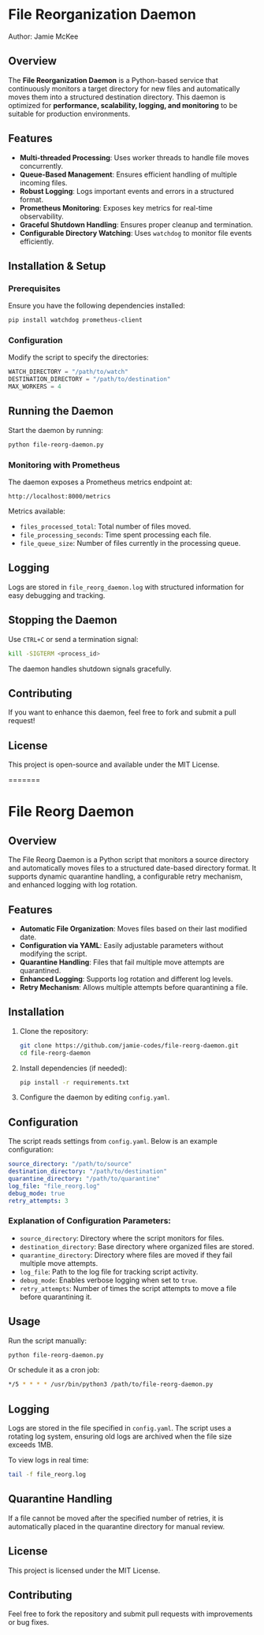 # File Reorganization Daemon

Author: Jamie McKee

## Overview
The **File Reorganization Daemon** is a Python-based service that continuously monitors a target directory for new files and automatically moves them into a structured destination directory. This daemon is optimized for **performance, scalability, logging, and monitoring** to be suitable for production environments.

## Features
- **Multi-threaded Processing**: Uses worker threads to handle file moves concurrently.
- **Queue-Based Management**: Ensures efficient handling of multiple incoming files.
- **Robust Logging**: Logs important events and errors in a structured format.
- **Prometheus Monitoring**: Exposes key metrics for real-time observability.
- **Graceful Shutdown Handling**: Ensures proper cleanup and termination.
- **Configurable Directory Watching**: Uses `watchdog` to monitor file events efficiently.

## Installation & Setup
### Prerequisites
Ensure you have the following dependencies installed:
```bash
pip install watchdog prometheus-client
```

### Configuration
Modify the script to specify the directories:
```python
WATCH_DIRECTORY = "/path/to/watch"
DESTINATION_DIRECTORY = "/path/to/destination"
MAX_WORKERS = 4
```

## Running the Daemon
Start the daemon by running:
```bash
python file-reorg-daemon.py
```

### Monitoring with Prometheus
The daemon exposes a Prometheus metrics endpoint at:
```
http://localhost:8000/metrics
```
Metrics available:
- `files_processed_total`: Total number of files moved.
- `file_processing_seconds`: Time spent processing each file.
- `file_queue_size`: Number of files currently in the processing queue.

## Logging
Logs are stored in `file_reorg_daemon.log` with structured information for easy debugging and tracking.

## Stopping the Daemon
Use `CTRL+C` or send a termination signal:
```bash
kill -SIGTERM <process_id>
```
The daemon handles shutdown signals gracefully.

## Contributing
If you want to enhance this daemon, feel free to fork and submit a pull request!

## License
This project is open-source and available under the MIT License.

=======
# File Reorg Daemon

## Overview
The File Reorg Daemon is a Python script that monitors a source directory and automatically moves files to a structured date-based directory format. It supports dynamic quarantine handling, a configurable retry mechanism, and enhanced logging with log rotation.

## Features
- **Automatic File Organization**: Moves files based on their last modified date.
- **Configuration via YAML**: Easily adjustable parameters without modifying the script.
- **Quarantine Handling**: Files that fail multiple move attempts are quarantined.
- **Enhanced Logging**: Supports log rotation and different log levels.
- **Retry Mechanism**: Allows multiple attempts before quarantining a file.

## Installation

1. Clone the repository:
   ```bash
   git clone https://github.com/jamie-codes/file-reorg-daemon.git
   cd file-reorg-daemon
   ```

2. Install dependencies (if needed):
   ```bash
   pip install -r requirements.txt
   ```

3. Configure the daemon by editing `config.yaml`.

## Configuration
The script reads settings from `config.yaml`. Below is an example configuration:

```yaml
source_directory: "/path/to/source"
destination_directory: "/path/to/destination"
quarantine_directory: "/path/to/quarantine"
log_file: "file_reorg.log"
debug_mode: true
retry_attempts: 3
```

### Explanation of Configuration Parameters:
- `source_directory`: Directory where the script monitors for files.
- `destination_directory`: Base directory where organized files are stored.
- `quarantine_directory`: Directory where files are moved if they fail multiple move attempts.
- `log_file`: Path to the log file for tracking script activity.
- `debug_mode`: Enables verbose logging when set to `true`.
- `retry_attempts`: Number of times the script attempts to move a file before quarantining it.

## Usage
Run the script manually:

```bash
python file-reorg-daemon.py
```

Or schedule it as a cron job:

```bash
*/5 * * * * /usr/bin/python3 /path/to/file-reorg-daemon.py
```

## Logging
Logs are stored in the file specified in `config.yaml`. The script uses a rotating log system, ensuring old logs are archived when the file size exceeds 1MB.

To view logs in real time:

```bash
tail -f file_reorg.log
```

## Quarantine Handling
If a file cannot be moved after the specified number of retries, it is automatically placed in the quarantine directory for manual review.

## License
This project is licensed under the MIT License.

## Contributing
Feel free to fork the repository and submit pull requests with improvements or bug fixes.
